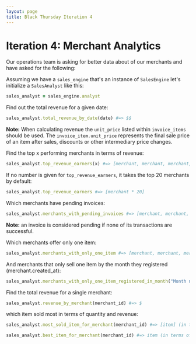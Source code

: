 ```yaml
---
layout: page
title: Black Thursday Iteration 4
---
```

Iteration 4: Merchant Analytics
=================

Our operations team is asking for better data about of our merchants and have asked for the following:


Assuming we have a `sales_engine` that's an instance of `SalesEngine` let's initialize a `SalesAnalyst` like this:

```ruby
sales_analyst = sales_engine.analyst
```

Find out the total revenue for a given date:

```rb
sales_analyst.total_revenue_by_date(date) #=> $$
```
**Note:** When calculating revenue the ``unit_price`` listed within ``invoice_items`` should be used. The ``invoice_item.unit_price`` represents the final sale price of an item after sales, discounts or other intermediary price changes.

Find the top x performing merchants in terms of revenue:  

```rb
sales_analyst.top_revenue_earners(x) #=> [merchant, merchant, merchant, merchant, merchant]
```

If no number is given for `top_revenue_earners`, it takes the top 20 merchants by default:

```rb
sales_analyst.top_revenue_earners #=> [merchant * 20]
```

Which merchants have pending invoices:

```rb
sales_analyst.merchants_with_pending_invoices #=> [merchant, merchant, merchant]
```

**Note:** an invoice is considered pending if none of its transactions are successful.

Which merchants offer only one item:

```rb
sales_analyst.merchants_with_only_one_item #=> [merchant, merchant, merchant]
```

And merchants that only sell one item by the month they registered (merchant.created_at):

```rb
sales_analyst.merchants_with_only_one_item_registered_in_month("Month name") #=> [merchant, merchant, merchant]
```

Find the total revenue for a single merchant:

```rb
sales_analyst.revenue_by_merchant(merchant_id) #=> $
```

which item sold most in terms of quantity and revenue:

```rb
sales_analyst.most_sold_item_for_merchant(merchant_id) #=> [item] (in terms of quantity sold) or, if there is a tie, [item, item, item]

sales_analyst.best_item_for_merchant(merchant_id) #=> item (in terms of revenue generated)
```
